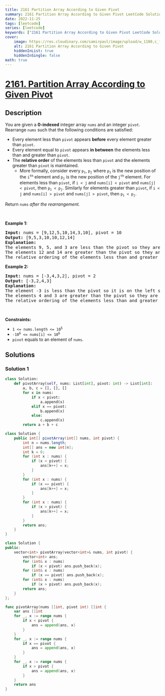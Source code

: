 ```yaml
---
title: 2161 Partition Array According to Given Pivot
summary: 2161 Partition Array According to Given Pivot LeetCode Solution Explained
date: 2022-11-25
tags: [leetcode]
series: [leetcode]
keywords: ["2161 Partition Array According to Given Pivot LeetCode Solution Explained in all languages", "2161 Partition Array According to Given Pivot", "LeetCode", "leetcode solution in Python3 C++ Java Go PHP Ruby Swift TypeScript Rust C# JavaScript C", "GeeksforGeeks", "InterviewBit", "Coding Ninjas", "HackerRank", "HackerEarth", "CodeChef", "TopCoder", "AlgoExpert", "freeCodeCamp", "Codeforces", "GitHub", "AtCoder", "Samir Paul"]
cover:
    image: https://res.cloudinary.com/samirpaul/image/upload/w_1100,c_fit,co_rgb:FFFFFF,l_text:Arial_75_bold:2161 Partition Array According to Given Pivot - Solution Explained/problem-solving.webp
    alt: 2161 Partition Array According to Given Pivot
    hiddenInList: true
    hiddenInSingle: false
math: true
---
```



# [2161. Partition Array According to Given Pivot](https://leetcode.com/problems/partition-array-according-to-given-pivot)


## Description

<p>You are given a <strong>0-indexed</strong> integer array <code>nums</code> and an integer <code>pivot</code>. Rearrange <code>nums</code> such that the following conditions are satisfied:</p>

<ul>
	<li>Every element less than <code>pivot</code> appears <strong>before</strong> every element greater than <code>pivot</code>.</li>
	<li>Every element equal to <code>pivot</code> appears <strong>in between</strong> the elements less than and greater than <code>pivot</code>.</li>
	<li>The <strong>relative order</strong> of the elements less than <code>pivot</code> and the elements greater than <code>pivot</code> is maintained.
	<ul>
		<li>More formally, consider every <code>p<sub>i</sub></code>, <code>p<sub>j</sub></code> where <code>p<sub>i</sub></code> is the new position of the <code>i<sup>th</sup></code> element and <code>p<sub>j</sub></code> is the new position of the <code>j<sup>th</sup></code> element. For elements less than <code>pivot</code>, if <code>i &lt; j</code> and <code>nums[i] &lt; pivot</code> and <code>nums[j] &lt; pivot</code>, then <code>p<sub>i</sub> &lt; p<sub>j</sub></code>. Similarly for elements greater than <code>pivot</code>, if <code>i &lt; j</code> and <code>nums[i] &gt; pivot</code> and <code>nums[j] &gt; pivot</code>, then <code>p<sub>i</sub> &lt; p<sub>j</sub></code>.</li>
	</ul>
	</li>
</ul>

<p>Return <code>nums</code><em> after the rearrangement.</em></p>

<p>&nbsp;</p>
<p><strong class="example">Example 1:</strong></p>

<pre>
<strong>Input:</strong> nums = [9,12,5,10,14,3,10], pivot = 10
<strong>Output:</strong> [9,5,3,10,10,12,14]
<strong>Explanation:</strong> 
The elements 9, 5, and 3 are less than the pivot so they are on the left side of the array.
The elements 12 and 14 are greater than the pivot so they are on the right side of the array.
The relative ordering of the elements less than and greater than pivot is also maintained. [9, 5, 3] and [12, 14] are the respective orderings.
</pre>

<p><strong class="example">Example 2:</strong></p>

<pre>
<strong>Input:</strong> nums = [-3,4,3,2], pivot = 2
<strong>Output:</strong> [-3,2,4,3]
<strong>Explanation:</strong> 
The element -3 is less than the pivot so it is on the left side of the array.
The elements 4 and 3 are greater than the pivot so they are on the right side of the array.
The relative ordering of the elements less than and greater than pivot is also maintained. [-3] and [4, 3] are the respective orderings.
</pre>

<p>&nbsp;</p>
<p><strong>Constraints:</strong></p>

<ul>
	<li><code>1 &lt;= nums.length &lt;= 10<sup>5</sup></code></li>
	<li><code>-10<sup>6</sup> &lt;= nums[i] &lt;= 10<sup>6</sup></code></li>
	<li><code>pivot</code> equals to an element of <code>nums</code>.</li>
</ul>

## Solutions

### Solution 1

<!-- tabs:start -->

```python
class Solution:
    def pivotArray(self, nums: List[int], pivot: int) -> List[int]:
        a, b, c = [], [], []
        for x in nums:
            if x < pivot:
                a.append(x)
            elif x == pivot:
                b.append(x)
            else:
                c.append(x)
        return a + b + c
```

```java
class Solution {
    public int[] pivotArray(int[] nums, int pivot) {
        int n = nums.length;
        int[] ans = new int[n];
        int k = 0;
        for (int x : nums) {
            if (x < pivot) {
                ans[k++] = x;
            }
        }
        for (int x : nums) {
            if (x == pivot) {
                ans[k++] = x;
            }
        }
        for (int x : nums) {
            if (x > pivot) {
                ans[k++] = x;
            }
        }
        return ans;
    }
}
```

```cpp
class Solution {
public:
    vector<int> pivotArray(vector<int>& nums, int pivot) {
        vector<int> ans;
        for (int& x : nums)
            if (x < pivot) ans.push_back(x);
        for (int& x : nums)
            if (x == pivot) ans.push_back(x);
        for (int& x : nums)
            if (x > pivot) ans.push_back(x);
        return ans;
    }
};
```

```go
func pivotArray(nums []int, pivot int) []int {
	var ans []int
	for _, x := range nums {
		if x < pivot {
			ans = append(ans, x)
		}
	}
	for _, x := range nums {
		if x == pivot {
			ans = append(ans, x)
		}
	}
	for _, x := range nums {
		if x > pivot {
			ans = append(ans, x)
		}
	}
	return ans
}
```

<!-- tabs:end -->

<!-- end -->
